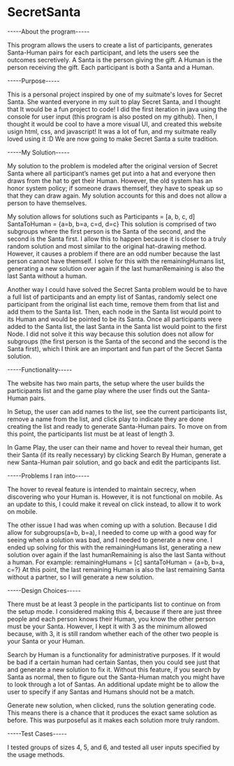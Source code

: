 # SecretSanta

-----About the program-----

This program allows the users to create a list of participants, generates Santa-Human pairs for each participant, and lets the users see the outcomes secretively. A Santa is the person giving the gift. A Human is the person receiving the gift. Each participant is both a Santa and a Human.


-----Purpose-----

This is a personal project inspired by one of my suitmate's loves for Secret Santa. She wanted everyone in my suit to play Secret Santa, and I thought that It would be a fun project to code! I did the first iteration in java using the console for user input (this program is also posted on my github). Then, I thought it would be cool to have a more visual UI, and created this website usign html, css, and javascript! It was a lot of fun, and my suitmate really loved using it :D We are now going to make Secret Santa a suite tradition.


-----My Solution-----

My solution to the problem is modeled after the original version of Secret Santa where all participant’s names get put into a hat and everyone then draws from the hat to get their Human.
However, the old system has an honor system policy; if someone draws themself, they have to speak up so that they can draw again. My solution accounts for this and does not allow a person to have themselves.

My solution allows for solutions such as
Participants = [a, b, c, d]
SantaToHuman = {a=b, b=a, c=d, d=c}
This solution is comprised of two subgroups where the first person is the Santa of the second, and the second is the Santa first.
I allow this to happen because it is closer to a truly random solution and most similar to the original hat-drawing method.
However, it causes a problem if there are an odd number because the last person cannot have themself.
I solve for this with the remainingHumans list, generating a new solution over again if the last humanRemaining is also the last Santa without a human.

Another way I could have solved the Secret Santa problem would be to have a full list of participants and an empty list of Santas, randomly select one participant from the original list each time, remove them from that list and add them to the Santa list. Then, each node in the Santa list would point to its Human and would be pointed to be its Santa. Once all participants were added to the Santa list, the last Santa in the Santa list would point to the first Node.
I did not solve it this way because this solution does not allow for subgroups (the first person is the Santa of the second and the second is the Santa first), which I think are an important and fun part of the Secret Santa solution.




-----Functionality-----

The website has two main parts, the setup where the user builds the participants list and the game play where the user finds out the Santa-Human pairs.

In Setup, the user can add names to the list, see the current participants list, remove a name from the list, and click play to indicate they are done creating the list and ready to generate Santa-Human pairs.
To move on from this point, the participants list must be at least of length 3.

In Game Play, the user can their name and hover to reveal their human, get their Santa (if its really necessary) by clicking Search By Human, generate a new Santa-Human pair solution, and go back and edit the participants list.




-----Problems I ran into-----

The hover to reveal feature is intended to maintain secrecy, when discovering who your Human is. However, it is not functional on mobile. As an update to this, I could make it reveal on click instead, to allow it to work on mobile.

The other issue I had was when coming up with a solution. Because I did allow for subgroups(a=b, b=a), I needed to come up with a good way for seeing when a solution was bad, and I needed to generate a new one.
I ended up solving for this with the remainingHumans list, generating a new solution over again if the last humanRemaining is also the last Santa without a human.
For example:
remainingHumans = [c]
santaToHuman = {a=b, b=a, c=?}
At this point, the last remaining Human is also the last remaining Santa without a partner, so I will generate a new solution.




-----Design Choices-----

There must be at least 3 people in the participants list to continue on from the setup mode. I considered making this 4, because if there are just three people and each person knows their Human, you know the other person must be your Santa. However, I kept it with 3 as the minimum allowed because, with 3, it is still random whether each of the other two people is your Santa or your Human.

Search by Human is a functionality for administrative purposes. If it would be bad if a certain human had certain Santas, then you could see just that and generate a new solution to fix it. Without this feature, if you search by Santa as normal, then to figure out the Santa-Human match you might have to look through a lot of Santas.
An additional update might be to allow the user to specify if any Santas and Humans should not be a match.

Generate new solution, when clicked, runs the solution generating code. This means there is a chance that it produces the exact same solution as before. This was purposeful as it makes each solution more truly random.




-----Test Cases-----

I tested groups of sizes 4, 5, and 6, and tested all user inputs specified by the usage methods.
